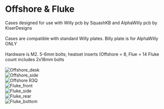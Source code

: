 # Offshore & Fluke
Cases designed for use with Willy pcb by SquashKB and AlphaWilly pcb by KiserDesigns
<br/>
<br/>
Cases are compatible with standard Willy plates. Billy plate is for AlphaWilly ONLY
<br/>
<br/>
Hardware is M2. 5-6mm bolts; heatset inserts (Offshore = 8, Flue = 14
Fluke count includes 2x18mm bolts
<br/>
<br/>
![Offshore_desk](https://github.com/subottimale/Willy/assets/69826495/eaecab02-2596-4980-b7a0-eebc65fe9264)
<br/>
![Offshore_side](https://github.com/subottimale/Willy/assets/69826495/006ef617-651f-4121-8c31-f97d7a7985ba)
<br/>
![Offshore R3Q](https://github.com/subottimale/Willy/assets/69826495/de98ce27-ce66-488b-b016-dd3dfbef591c)
<br/>
![Fluke_front](https://github.com/subottimale/Willy/assets/69826495/b95a7c55-240c-4bed-b0bc-c84fccb950ab)
<br/>
![Fluke_side](https://github.com/subottimale/Willy/assets/69826495/0e9ac8df-55d8-4152-a104-dc168e847bf8)
<br/>
![Fluke_rear](https://github.com/subottimale/Willy/assets/69826495/4068e321-5dc6-4917-b489-137bd9bc1f7d)
<br/>
![Fluke_bottom](https://github.com/subottimale/Willy/assets/69826495/4d618b54-ea54-4da3-8a74-7cf42246652d)

